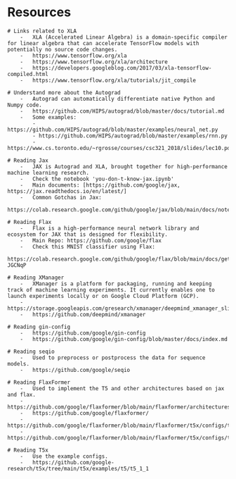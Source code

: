 # Resources
    # Links related to XLA
        -   XLA (Accelerated Linear Algebra) is a domain-specific compiler for linear algebra that can accelerate TensorFlow models with potentially no source code changes.
        -	https://www.tensorflow.org/xla
        -	https://www.tensorflow.org/xla/architecture
        -	https://developers.googleblog.com/2017/03/xla-tensorflow-compiled.html
        -	https://www.tensorflow.org/xla/tutorials/jit_compile

    # Understand more about the Autograd
        -   Autograd can automatically differentiate native Python and Numpy code.
        - 	https://github.com/HIPS/autograd/blob/master/docs/tutorial.md
        -	Some examples:
            - https://github.com/HIPS/autograd/blob/master/examples/neural_net.py
            - https://github.com/HIPS/autograd/blob/master/examples/rnn.py
            - https://www.cs.toronto.edu/~rgrosse/courses/csc321_2018/slides/lec10.pdf

    # Reading Jax
        -   JAX is Autograd and XLA, brought together for high-performance machine learning research.
        -   Check the notebook 'you-don-t-know-jax.ipynb'
        -	Main documents: [https://github.com/google/jax, https://jax.readthedocs.io/en/latest/]
        -   Common Gotchas in Jax:
                https://colab.research.google.com/github/google/jax/blob/main/docs/notebooks/Common_Gotchas_in_JAX.ipynb#scrollTo=w99WXa6bBa_H

    # Reading Flax
        -   Flax is a high-performance neural network library and ecosystem for JAX that is designed for flexibility.
        -   Main Repo: https://github.com/google/flax
        -   Check this MNIST classifier using Flax:
            https://colab.research.google.com/github/google/flax/blob/main/docs/getting_started.ipynb#scrollTo=7ipyJ-JGCNqP

    # Reading XManager
        -   XManager is a platform for packaging, running and keeping track of machine learning experiments. It currently enables one to launch experiments locally or on Google Cloud Platform (GCP).
        -   https://storage.googleapis.com/gresearch/xmanager/deepmind_xmanager_slides.pdf
        -   https://github.com/deepmind/xmanager

    # Reading gin-config
        -   https://github.com/google/gin-config
        -   https://github.com/google/gin-config/blob/master/docs/index.md

    # Reading seqio
        -   Used to preprocess or postprocess the data for sequence models.
        -   https://github.com/google/seqio

    # Reading FlaxFormer
        -   Used to implement the T5 and other architectures based on jax and flax.
        -   https://github.com/google/flaxformer/blob/main/flaxformer/architectures/t5/t5_1_1.py
        -   https://github.com/google/flaxformer/
        -   https://github.com/google/flaxformer/blob/main/flaxformer/t5x/configs/t5/models/t5_1_1_base.gin
        -   https://github.com/google/flaxformer/blob/main/flaxformer/t5x/configs/t5/architectures/t5_1_1_flaxformer.gin

    # Reading T5x
        -   Use the example configs.
        -   https://github.com/google-research/t5x/tree/main/t5x/examples/t5/t5_1_1

